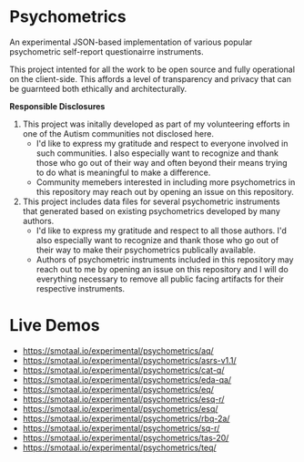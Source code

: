 # Psychometrics

An experimental JSON-based implementation of various popular psychometric self-report questionairre instruments.

This project intented for all the work to be open source and fully operational on the client-side. This affords a level of transparency and privacy that can be guarnteed both ethically and architecturally.

**Responsible Disclosures**

1. This project was initally developed as part of my volunteering efforts in one of the Autism communities not disclosed here.
   - I'd like to express my gratitude and respect to everyone involved in such communities. I also especially want to recognize and thank those who go out of their way and often beyond their means trying to do what is meaningful to make a difference.
   - Community memebers interested in including more psychometrics in this repository may reach out by opening an issue on this repository.
2. This project includes data files for several psychometric instruments that generated based on existing psychometrics developed by many authors.
   - I'd like to express my gratitude and respect to all those authors. I'd also especially want to recognize and thank those who go out of their way to make their psychometrics publically available.
   - Authors of psychometric instruments included in this repository may reach out to me by opening an issue on this repository and I will do everything necessary to remove all public facing artifacts for their respective instruments.

# Live Demos

- https://smotaal.io/experimental/psychometrics/aq/
- https://smotaal.io/experimental/psychometrics/asrs-v1.1/
- https://smotaal.io/experimental/psychometrics/cat-q/
- https://smotaal.io/experimental/psychometrics/eda-qa/
- https://smotaal.io/experimental/psychometrics/eq/
- https://smotaal.io/experimental/psychometrics/esq-r/
- https://smotaal.io/experimental/psychometrics/esq/
- https://smotaal.io/experimental/psychometrics/rbq-2a/
- https://smotaal.io/experimental/psychometrics/sq-r/
- https://smotaal.io/experimental/psychometrics/tas-20/
- https://smotaal.io/experimental/psychometrics/teq/